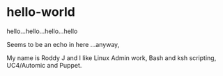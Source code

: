 # hello-world

hello...hello...hello...hello

Seems to be an echo in here ...anyway,

My name is Roddy J and I like Linux Admin work, Bash and ksh scripting, UC4/Automic and Puppet.
